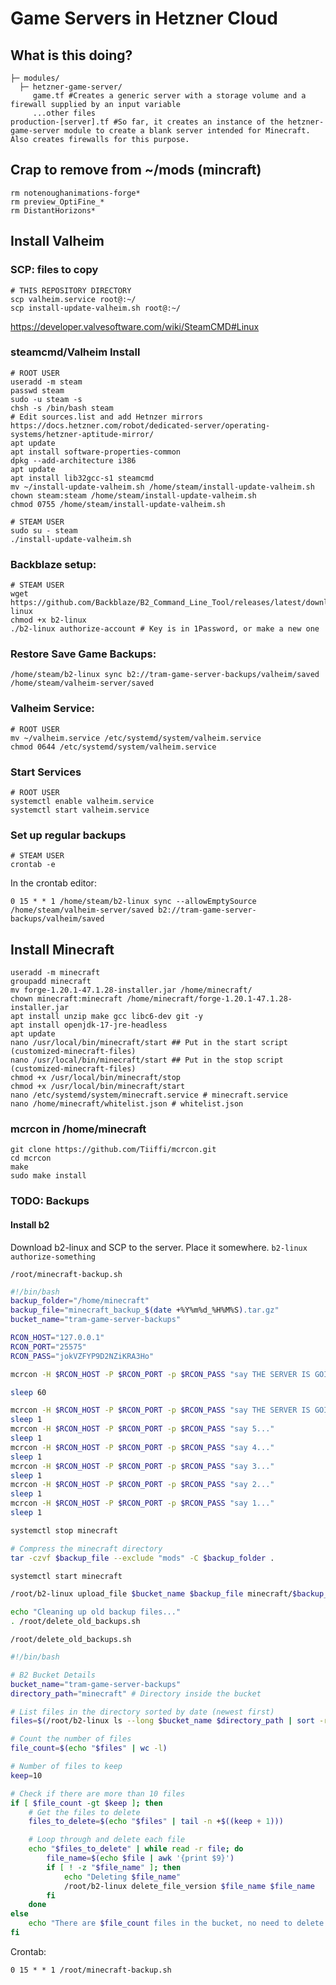 # Game Servers in Hetzner Cloud

## What is this doing?

```shell
├─ modules/
  ├─ hetzner-game-server/
     game.tf #Creates a generic server with a storage volume and a firewall supplied by an input variable
     ...other files
production-[server].tf #So far, it creates an instance of the hetzner-game-server module to create a blank server intended for Minecraft. Also creates firewalls for this purpose.
```

## Crap to remove from ~/mods (mincraft)

```shell
rm notenoughanimations-forge*
rm preview_OptiFine_*
rm DistantHorizons*
```

## Install Valheim

### SCP: files to copy
```shell
# THIS REPOSITORY DIRECTORY
scp valheim.service root@:~/
scp install-update-valheim.sh root@:~/
```

https://developer.valvesoftware.com/wiki/SteamCMD#Linux

### steamcmd/Valheim Install
```shell
# ROOT USER
useradd -m steam
passwd steam
sudo -u steam -s
chsh -s /bin/bash steam
# Edit sources.list and add Hetnzer mirrors https://docs.hetzner.com/robot/dedicated-server/operating-systems/hetzner-aptitude-mirror/
apt update
apt install software-properties-common
dpkg --add-architecture i386
apt update
apt install lib32gcc-s1 steamcmd
mv ~/install-update-valheim.sh /home/steam/install-update-valheim.sh
chown steam:steam /home/steam/install-update-valheim.sh
chmod 0755 /home/steam/install-update-valheim.sh

# STEAM USER
sudo su - steam
./install-update-valheim.sh
```

### Backblaze setup:
```shell
# STEAM USER
wget https://github.com/Backblaze/B2_Command_Line_Tool/releases/latest/download/b2-linux
chmod +x b2-linux
./b2-linux authorize-account # Key is in 1Password, or make a new one
```

### Restore Save Game Backups:
```shell
/home/steam/b2-linux sync b2://tram-game-server-backups/valheim/saved /home/steam/valheim-server/saved
```

### Valheim Service:
```shell
# ROOT USER
mv ~/valheim.service /etc/systemd/system/valheim.service
chmod 0644 /etc/systemd/system/valheim.service
```

### Start Services
```shell
# ROOT USER
systemctl enable valheim.service
systemctl start valheim.service
```

### Set up regular backups
```shell
# STEAM USER
crontab -e
```

In the crontab editor:
```
0 15 * * 1 /home/steam/b2-linux sync --allowEmptySource /home/steam/valheim-server/saved b2://tram-game-server-backups/valheim/saved
```

## Install Minecraft

```shell
useradd -m minecraft
groupadd minecraft
mv forge-1.20.1-47.1.28-installer.jar /home/minecraft/
chown minecraft:minecraft /home/minecraft/forge-1.20.1-47.1.28-installer.jar
apt install unzip make gcc libc6-dev git -y
apt install openjdk-17-jre-headless
apt update
nano /usr/local/bin/minecraft/start ## Put in the start script (customized-minecraft-files)
nano /usr/local/bin/minecraft/start ## Put in the stop script (customized-minecraft-files)
chmod +x /usr/local/bin/minecraft/stop
chmod +x /usr/local/bin/minecraft/start
nano /etc/systemd/system/minecraft.service # minecraft.service
nano /home/minecraft/whitelist.json # whitelist.json
```

### mcrcon in /home/minecraft 
```shell
git clone https://github.com/Tiiffi/mcrcon.git
cd mcrcon
make
sudo make install
```

### TODO: Backups

#### Install b2

Download b2-linux and SCP to the server. Place it somewhere. `b2-linux authorize-something`

`/root/minecraft-backup.sh`

```bash
#!/bin/bash
backup_folder="/home/minecraft"
backup_file="minecraft_backup_$(date +%Y%m%d_%H%M%S).tar.gz"
bucket_name="tram-game-server-backups"

RCON_HOST="127.0.0.1"
RCON_PORT="25575"
RCON_PASS="jokVZFYP9D2NZiKRA3Ho"

mcrcon -H $RCON_HOST -P $RCON_PORT -p $RCON_PASS "say THE SERVER IS GOING DOWN FOR WEEKLY BACKUP IN 60 SECONDS!"

sleep 60

mcrcon -H $RCON_HOST -P $RCON_PORT -p $RCON_PASS "say THE SERVER IS GOING DOWN NOW FOR WEEKLY BACKUP!"
sleep 1
mcrcon -H $RCON_HOST -P $RCON_PORT -p $RCON_PASS "say 5..."
sleep 1
mcrcon -H $RCON_HOST -P $RCON_PORT -p $RCON_PASS "say 4..."
sleep 1
mcrcon -H $RCON_HOST -P $RCON_PORT -p $RCON_PASS "say 3..."
sleep 1
mcrcon -H $RCON_HOST -P $RCON_PORT -p $RCON_PASS "say 2..."
sleep 1
mcrcon -H $RCON_HOST -P $RCON_PORT -p $RCON_PASS "say 1..."
sleep 1

systemctl stop minecraft

# Compress the minecraft directory
tar -czvf $backup_file --exclude "mods" -C $backup_folder .

systemctl start minecraft

/root/b2-linux upload_file $bucket_name $backup_file minecraft/$backup_file

echo "Cleaning up old backup files..."
. /root/delete_old_backups.sh
```

`/root/delete_old_backups.sh`

```bash
#!/bin/bash

# B2 Bucket Details
bucket_name="tram-game-server-backups"
directory_path="minecraft" # Directory inside the bucket

# List files in the directory sorted by date (newest first)
files=$(/root/b2-linux ls --long $bucket_name $directory_path | sort -rk3,3)

# Count the number of files
file_count=$(echo "$files" | wc -l)

# Number of files to keep
keep=10

# Check if there are more than 10 files
if [ $file_count -gt $keep ]; then
    # Get the files to delete
    files_to_delete=$(echo "$files" | tail -n +$((keep + 1)))

    # Loop through and delete each file
    echo "$files_to_delete" | while read -r file; do
        file_name=$(echo $file | awk '{print $9}')
        if [ ! -z "$file_name" ]; then
            echo "Deleting $file_name"
            /root/b2-linux delete_file_version $file_name $file_name
        fi
    done
else
    echo "There are $file_count files in the bucket, no need to delete."
fi
```

Crontab:

```shell
0 15 * * 1 /root/minecraft-backup.sh
```
